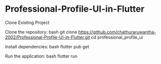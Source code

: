 # Professional-Profile-UI-in-Flutter

Clone Existing Project

Clone the repository: 
bash
git clone https://github.com/chathuraruwantha-2002/Professional-Profile-UI-in-Flutter.git
cd professional_profile_ui

Install dependencies: 
bash
flutter pub get

Run the application: 
bash
flutter run

